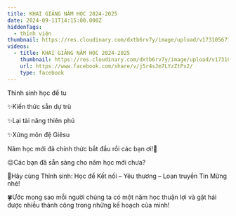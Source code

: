 ```yaml
---
title: KHAI GIẢNG NĂM HỌC 2024-2025
date: 2024-09-11T14:15:00.000Z
hiddenTags:
  - thỉnh viện
thumbnail: https://res.cloudinary.com/dxtb6rv7y/image/upload/v1731056716/KHAI_GI%E1%BA%A2NG_tzzcpi.jpg
videos:
  - title: KHAI GIẢNG NĂM HỌC 2024-2025
    thumbnail: https://res.cloudinary.com/dxtb6rv7y/image/upload/v1731056716/KHAI_GI%E1%BA%A2NG_tzzcpi.jpg
    url: https://www.facebook.com/share/v/j5r4sJm7LYzZtPx2/
    type: facebook
---
```

Thỉnh sinh học để tu

✨Kiến thức sẵn dự trù

✨Lại tài năng thiên phú

✨Xứng môn đệ Giêsu

Năm học mới đã chính thức bắt đầu rồi các bạn ơi!🥳

😉Các bạn đã sẵn sàng cho năm học mới chưa?

🥰Hãy cùng Thỉnh sinh: Học để Kết nối – Yêu thương – Loan truyền Tin Mừng nhé!

🍀Ước mong sao mỗi người chúng ta có một năm học thuận lợi và gặt hái được nhiều thành công trong những kế hoạch của mình!
